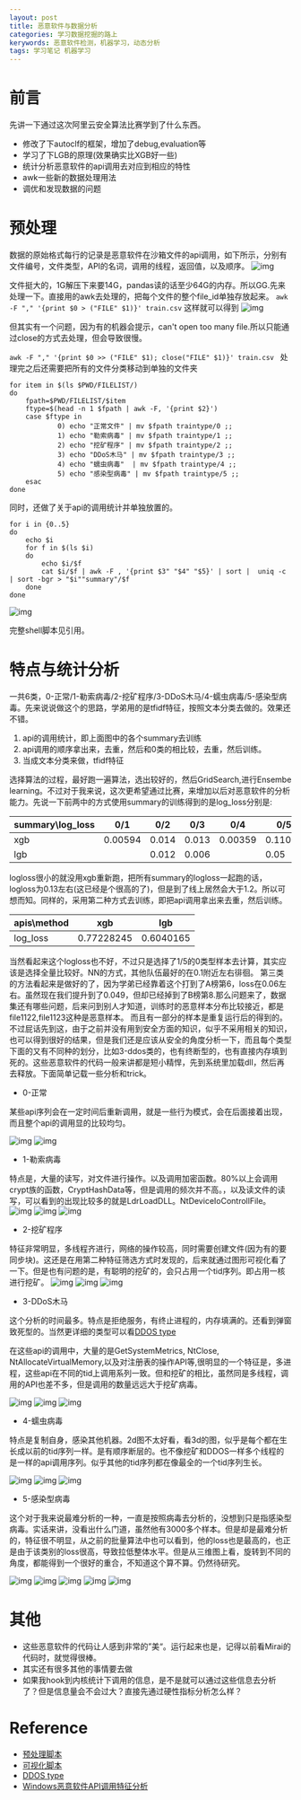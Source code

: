 ```yaml
---
layout: post
title: 恶意软件与数据分析
categories: 学习数据挖掘的路上
kerywords: 恶意软件检测，机器学习，动态分析
tags: 学习笔记 机器学习
---
```


# 前言

先讲一下通过这次阿里云安全算法比赛学到了什么东西。

* 修改了下autoclf的框架，增加了debug,evaluation等
* 学习了下LGB的原理(效果确实比XGB好一些)
* 统计分析恶意软件的api调用去对应到相应的特性
* awk一些新的数据处理用法
* 调优和发现数据的问题

# 预处理

数据的原始格式每行的记录是恶意软件在沙箱文件的api调用，如下所示，分别有文件编号，文件类型，API的名词，调用的线程，返回值，以及顺序。
![img](../image/alisecv3/train.png)

文件挺大的，1G解压下来要14G，pandas读的话至少64G的内存。所以GG.先来处理一下。直接用的awk去处理的，把每个文件的整个file_id单独存放起来。
`awk -F "," '{print $0 > ("FILE" $1)}' train.csv`
这样就可以得到
![img](../image/alisecv3/files.png)

但其实有一个问题，因为有的机器会提示，can't open too many file.所以只能通过close的方式去处理，但会导致很慢。

`awk -F "," '{print $0 >> ("FILE" $1); close("FILE" $1)}' train.csv
`
处理完之后还需要把所有的文件分类移动到单独的文件夹

```shell
for item in $(ls $PWD/FILELIST/)
do
    fpath=$PWD/FILELIST/$item
    ftype=$(head -n 1 $fpath | awk -F, '{print $2}')
    case $ftype in
            0) echo "正常文件" | mv $fpath traintype/0 ;;
            1) echo "勒索病毒" | mv $fpath traintype/1 ;;
            2) echo "挖矿程序" | mv $fpath traintype/2 ;;
            3) echo "DDoS木马" | mv $fpath traintype/3 ;;
            4) echo "蠕虫病毒"  | mv $fpath traintype/4 ;;
            5) echo "感染型病毒" | mv $fpath traintype/5 ;;
    esac
done

```
同时，还做了关于api的调用统计并单独放置的。

```shell
for i in {0..5}
do
    echo $i
    for f in $(ls $i)
    do
        echo $i/$f
        cat $i/$f | awk -F , '{print $3" "$4" "$5}' | sort |  uniq -c | sort -bgr > "$i""summary"/$f
    done
done 

```
![img](../image/alisecv3/summary.png)

完整shell脚本见引用。


# 特点与统计分析

一共6类，0-正常/1-勒索病毒/2-挖矿程序/3-DDoS木马/4-蠕虫病毒/5-感染型病毒。先来说说做这个的思路，学弟用的是tfidf特征，按照文本分类去做的。效果还不错。

1. api的调用统计，即上面图中的各个summary去训练
2. api调用的顺序拿出来，去重，然后和0类的相比较，去重，然后训练。
3. 当成文本分类来做，tfidf特征

选择算法的过程，最好跑一遍算法，选出较好的，然后GridSearch,进行Ensembe learning。不过对于我来说，这次更希望通过比赛，来增加以后对恶意软件的分析能力。先说一下前两中的方式使用summary的训练得到的是log_loss分别是:

| summary\log_loss | 0/1     | 0/2   | 0/3   | 0/4     | 0/5     |
|------------------|---------|-------|-------|---------|---------|
| xgb              | 0.00594 | 0.014 | 0.013 | 0.00359 | 0.11094 |
| lgb              |         | 0.012 | 0.006 |         | 0.05    |


logloss很小的就没用xgb重新跑，把所有summary的logloss一起跑的话，logloss为0.13左右(这已经是个很高的了)，但是到了线上居然会大于1.2。所以可想而知。同样的，采用第二种方式去训练，即把api调用拿出来去重，然后训练。

| apis\method | xgb        | lgb       |
|-------------|------------|-----------|
| log_loss    | 0.77228245 | 0.6040165 |

当然看起来这个logloss也不好，不过只是选择了1/5的0类型样本去计算，其实应该是选择全量比较好。NN的方式，其他队伍最好的在0.1附近左右徘徊。
第三类的方法看起来是做好的了，因为学弟已经靠着这个打到了A榜第6，loss在0.06左右。虽然现在我们提升到了0.049，但却已经掉到了B榜第8.那么问题来了，数据集还有哪些问题，后来问到别人才知道，训练时的恶意样本分布比较接近，都是file1122,file1123这种是恶意样本。 而且有一部分的样本是重复运行后的得到的。不过屁话先到这，由于之前并没有用到安全方面的知识，似乎不采用相关的知识，也可以得到很好的结果，但是我们还是应该从安全的角度分析一下，而且每个类型下面的又有不同种的划分，比如3-ddos类的，也有终断型的，也有直接内存填到死的。这些恶意软件的代码一般来讲都是短小精悍，先到系统里加载dll，然后再去释放。下面简单记载一些分析和trick。

* 0-正常

某些api序列会在一定时间后重新调用，就是一些行为模式，会在后面接着出现，而且整个api的调用显的比较均匀。

![img](../image/alisecv3/t0/t0_0.png)
![img](../image/alisecv3/t0/t0_1.png)

* 1-勒索病毒

特点是，大量的读写，对文件进行操作。以及调用加密函数。80%以上会调用crypt族的函数，CryptHashData等，但是调用的频次并不高。，以及读文件的读写，可以看到的出现比较多的就是LdrLoadDLL。NtDeviceIoControllFile。
![img](../image/alisecv3/t01/t01_1.png)
![img](../image/alisecv3/t01/t01_2.png)
![img](../image/alisecv3/t01/t01_3.png)

* 2-挖矿程序

特征非常明显，多线程齐进行，网络的操作较高，同时需要创建文件(因为有的要同步块)。这还是在用第二种特征筛选方式时发现的，后来就通过图形可视化看了一下。但是也有问题的是，有聪明的挖矿的，会只占用一个tid序列。即占用一核进行挖矿。
![img](../image/alisecv3/t02/t02_1.png)
![img](../image/alisecv3/t02/t02_2.png)
![img](../image/alisecv3/t02/t02_3.png)

* 3-DDoS木马

这个分析的时间最多。特点是拒绝服务，有终止进程的，内存填满的。还看到弹窗致死型的。当然更详细的类型可以看[DDOS type](http://resources.arbornetworks.com/wp-content/uploads/INFO_DDoSAttackTypes_EN.pdf)

在这些api的调用中，大量的是GetSystemMetrics, NtClose, NtAllocateVirtualMemory,以及对注册表的操作API等,很明显的一个特征是，多进程，这些api在不同的tid上调用系列一致。但和挖矿的相比，虽然同是多线程，调用的API也差不多，但是调用的数量远远大于挖矿病毒。

![img](../image/alisecv3/t03/t3_01.png)
![img](../image/alisecv3/t03/t3_02.png)
![img](../image/alisecv3/t03/t3_03.png)


* 4-蠕虫病毒

特点是复制自身，感染其他机器。2d图不太好看，看3d的图，似乎是每个都在生长成以前的tid序列一样。是有顺序断层的。也不像挖矿和DDOS一样多个线程的是一样的api调用序列。似乎其他的tid序列都在像最全的一个tid序列生长。

![img](../image/alisecv3/t04/t4_01.png)
![img](../image/alisecv3/t04/t4_02.png)
![img](../image/alisecv3/t04/t4_03.png)


* 5-感染型病毒

这个对于我来说最难分析的一种，一直是按照病毒去分析的，没想到只是指感染型病毒。实话来讲，没看出什么门道，虽然他有3000多个样本。但是却是最难分析的，特征很不明显，从之前的批量算法中也可以看到，他的loss也是最高的，也正是由于该类别的loss很高，导致拉低整体水平。但是从三维图上看，旋转到不同的角度，都能得到一个很好的重合，不知道这个算不算。仍然待研究。

![img](../image/alisecv3/t05/t5_01.png)
![img](../image/alisecv3/t05/t5_02.png)
![img](../image/alisecv3/t05/t5_03.png)
![img](../image/alisecv3/t05/t5_03_2.png)
![img](../image/alisecv3/t05/t5_03_03.png)





# 其他

* 这些恶意软件的代码让人感到非常的”美“。运行起来也是，记得以前看Mirai的代码时，就觉得很棒。
* 其实还有很多其他的事情要去做
* 如果我hook到内核统计下调用的信息，是不是就可以通过这些信息去分析了？但是信息量会不会过大？直接先通过硬性指标分析怎么样？
 


# Reference

* [预处理脚本](https://ghostbin.com/paste/7qrx2)
* [可视化脚本](https://ghostbin.com/paste/dyfqc)
* [DDOS type](http://resources.arbornetworks.com/wp-content/uploads/INFO_DDoSAttackTypes_EN.pdf)
* [Windows恶意软件API调用特征分析](http://www.4hou.com/technology/3267.html)